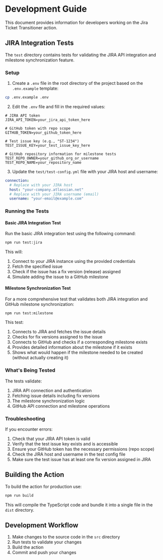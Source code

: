 # Development Guide

This document provides information for developers working on the Jira Ticket Transitioner action.

## JIRA Integration Tests

The `test` directory contains tests for validating the JIRA API integration and milestone synchronization feature.

### Setup

1. Create a `.env` file in the root directory of the project based on the `.env.example` template:

```bash
cp .env.example .env
```

2. Edit the `.env` file and fill in the required values:

```
# JIRA API token
JIRA_API_TOKEN=your_jira_api_token_here

# GitHub token with repo scope
GITHUB_TOKEN=your_github_token_here

# Test issue key (e.g., "ST-1234")
TEST_ISSUE_KEY=your_test_issue_key_here

# GitHub repository information for milestone tests
TEST_REPO_OWNER=your_github_org_or_username
TEST_REPO_NAME=your_repository_name
```

3. Update the `test/test-config.yml` file with your JIRA host and username:

```yaml
connection:
  # Replace with your JIRA host
  host: "your-company.atlassian.net"
  # Replace with your JIRA username (email)
  username: "your-email@example.com"
```

### Running the Tests

#### Basic JIRA Integration Test

Run the basic JIRA integration test using the following command:

```bash
npm run test:jira
```

This will:
1. Connect to your JIRA instance using the provided credentials
2. Fetch the specified issue
3. Check if the issue has a fix version (release) assigned
4. Simulate adding the issue to a GitHub milestone

#### Milestone Synchronization Test

For a more comprehensive test that validates both JIRA integration and GitHub milestone synchronization:

```bash
npm run test:milestone
```

This test:
1. Connects to JIRA and fetches the issue details
2. Checks for fix versions assigned to the issue
3. Connects to GitHub and checks if a corresponding milestone exists
4. Provides detailed information about the milestone if it exists
5. Shows what would happen if the milestone needed to be created (without actually creating it)

### What's Being Tested

The tests validate:

1. JIRA API connection and authentication
2. Fetching issue details including fix versions
3. The milestone synchronization logic
4. GitHub API connection and milestone operations

### Troubleshooting

If you encounter errors:

1. Check that your JIRA API token is valid
2. Verify that the test issue key exists and is accessible
3. Ensure your GitHub token has the necessary permissions (repo scope)
4. Check the JIRA host and username in the test config file
5. Make sure the test issue has at least one fix version assigned in JIRA

## Building the Action

To build the action for production use:

```bash
npm run build
```

This will compile the TypeScript code and bundle it into a single file in the `dist` directory.

## Development Workflow

1. Make changes to the source code in the `src` directory
2. Run tests to validate your changes
3. Build the action
4. Commit and push your changes
